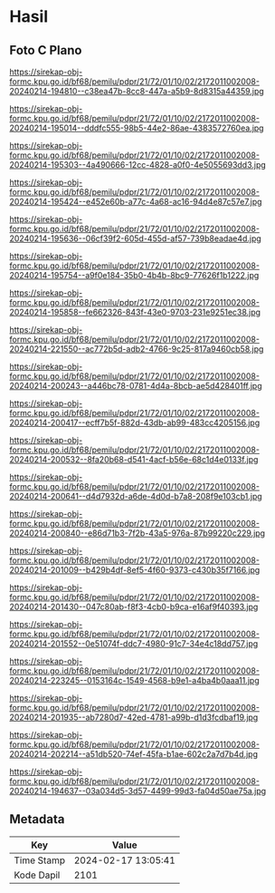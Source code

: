 # Hasil

## Foto C Plano

https://sirekap-obj-formc.kpu.go.id/bf68/pemilu/pdpr/21/72/01/10/02/2172011002008-20240214-194810--c38ea47b-8cc8-447a-a5b9-8d8315a44359.jpg

https://sirekap-obj-formc.kpu.go.id/bf68/pemilu/pdpr/21/72/01/10/02/2172011002008-20240214-195014--dddfc555-98b5-44e2-86ae-4383572760ea.jpg

https://sirekap-obj-formc.kpu.go.id/bf68/pemilu/pdpr/21/72/01/10/02/2172011002008-20240214-195303--4a490666-12cc-4828-a0f0-4e5055693dd3.jpg

https://sirekap-obj-formc.kpu.go.id/bf68/pemilu/pdpr/21/72/01/10/02/2172011002008-20240214-195424--e452e60b-a77c-4a68-ac16-94d4e87c57e7.jpg

https://sirekap-obj-formc.kpu.go.id/bf68/pemilu/pdpr/21/72/01/10/02/2172011002008-20240214-195636--06cf39f2-605d-455d-af57-739b8eadae4d.jpg

https://sirekap-obj-formc.kpu.go.id/bf68/pemilu/pdpr/21/72/01/10/02/2172011002008-20240214-195754--a9f0e184-35b0-4b4b-8bc9-77626f1b1222.jpg

https://sirekap-obj-formc.kpu.go.id/bf68/pemilu/pdpr/21/72/01/10/02/2172011002008-20240214-195858--fe662326-843f-43e0-9703-231e9251ec38.jpg

https://sirekap-obj-formc.kpu.go.id/bf68/pemilu/pdpr/21/72/01/10/02/2172011002008-20240214-221550--ac772b5d-adb2-4766-9c25-817a9460cb58.jpg

https://sirekap-obj-formc.kpu.go.id/bf68/pemilu/pdpr/21/72/01/10/02/2172011002008-20240214-200243--a446bc78-0781-4d4a-8bcb-ae5d428401ff.jpg

https://sirekap-obj-formc.kpu.go.id/bf68/pemilu/pdpr/21/72/01/10/02/2172011002008-20240214-200417--ecff7b5f-882d-43db-ab99-483cc4205156.jpg

https://sirekap-obj-formc.kpu.go.id/bf68/pemilu/pdpr/21/72/01/10/02/2172011002008-20240214-200532--8fa20b68-d541-4acf-b56e-68c1d4e0133f.jpg

https://sirekap-obj-formc.kpu.go.id/bf68/pemilu/pdpr/21/72/01/10/02/2172011002008-20240214-200641--d4d7932d-a6de-4d0d-b7a8-208f9e103cb1.jpg

https://sirekap-obj-formc.kpu.go.id/bf68/pemilu/pdpr/21/72/01/10/02/2172011002008-20240214-200840--e86d71b3-7f2b-43a5-976a-87b99220c229.jpg

https://sirekap-obj-formc.kpu.go.id/bf68/pemilu/pdpr/21/72/01/10/02/2172011002008-20240214-201009--b429b4df-8ef5-4f60-9373-c430b35f7166.jpg

https://sirekap-obj-formc.kpu.go.id/bf68/pemilu/pdpr/21/72/01/10/02/2172011002008-20240214-201430--047c80ab-f8f3-4cb0-b9ca-e16af9f40393.jpg

https://sirekap-obj-formc.kpu.go.id/bf68/pemilu/pdpr/21/72/01/10/02/2172011002008-20240214-201552--0e51074f-ddc7-4980-91c7-34e4c18dd757.jpg

https://sirekap-obj-formc.kpu.go.id/bf68/pemilu/pdpr/21/72/01/10/02/2172011002008-20240214-223245--0153164c-1549-4568-b9e1-a4ba4b0aaa11.jpg

https://sirekap-obj-formc.kpu.go.id/bf68/pemilu/pdpr/21/72/01/10/02/2172011002008-20240214-201935--ab7280d7-42ed-4781-a99b-d1d3fcdbaf19.jpg

https://sirekap-obj-formc.kpu.go.id/bf68/pemilu/pdpr/21/72/01/10/02/2172011002008-20240214-202214--a51db520-74ef-45fa-b1ae-602c2a7d7b4d.jpg

https://sirekap-obj-formc.kpu.go.id/bf68/pemilu/pdpr/21/72/01/10/02/2172011002008-20240214-194637--03a034d5-3d57-4499-99d3-fa04d50ae75a.jpg


## Metadata

| Key        | Value               |
| ---------- | ------------------- |
| Time Stamp | 2024-02-17 13:05:41 |
| Kode Dapil | 2101                |




